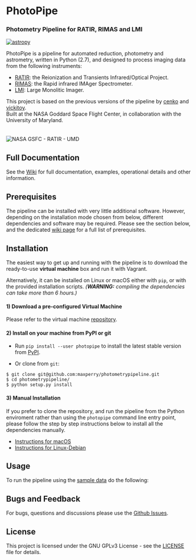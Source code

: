 
# PhotoPipe

### Photometry Pipeline for RATIR, RIMAS and LMI

[![astropy](http://img.shields.io/badge/powered%20by-AstroPy-orange.svg?style=flat)](http://www.astropy.org/)

PhotoPipe is a pipeline for automated reduction, photometry and astrometry, written in Python (2.7), and designed to process imaging data from the following instruments:

* [RATIR](http://butler.lab.asu.edu/RATIR/): the Reionization and Transients Infrared/Optical Project.
* [RIMAS](https://lowell.edu/research/research-facilities/4-3-meter-dct/rimas/): the Rapid infrared IMAger Spectrometer.
* [LMI](http://www2.lowell.edu/rsch/LMI/LMI.html): Large Monolitic Imager.  

This project is based on the previous versions of the pipeline by [cenko](https://github.com/cenko/RATIR-GSFC) and [vickitoy](https://github.com/vickitoy/photometry_pipeline).  
Built at the NASA Goddard Space Flight Center, in collaboration with the University of Maryland.
<br><br><br>
![NASA GSFC - RATIR - UMD](https://github.com/maxperry/photometrypipeline/raw/master/docs/readme-logos.jpg)


## Full Documentation

See the [Wiki](https://github.com/maxperry/photometrypipeline/wiki) for full documentation, examples, operational details and other information.


## Prerequisites

The pipeline can be installed with very little additional software. However, depending on the installation mode chosen from below, different dependencies and software may be required. Please see the section below, and the dedicated [wiki page](https://github.com/maxperry/photometrypipeline/wiki/Prerequisites) for a full list of prerequisites.


## Installation

The easiest way to get up and running with the pipeline is to download the ready-to-use **virtual machine** box and run it with Vagrant.

Alternatively, it can be installed on Linux or macOS either with `pip`, or with the provided installation scripts.
_(**WARNING:** compiling the dependencies can take more than 6 hours.)_

#### 1) Download a pre-configured Virtual Machine

Please refer to the virtual machine [repository](https://github.com/maxperry/photometrypipeline-vm).

#### 2) Install on your machine from PyPI or git

* Run `pip install --user photopipe` to install the latest stable version from [PyPI](https://pypi.python.org/pypi/photopipe). 

* Or clone from `git`:

 ```
 $ git clone git@github.com:maxperry/photometrypipeline.git
 $ cd photometrypipeline/
 $ python setup.py install
 ```

#### 3) Manual Installation
If you prefer to clone the repository, and run the pipeline from the Python enviroment rather than using the `photopipe` command line entry point, please follow the step by step instructions below to install all the dependencies manually.

* [Instructions for macOS](https://github.com/maxperry/photometrypipeline/wiki/Manual-Installation-(macOS))
* [Instructions for Linux-Debian](https://github.com/maxperry/photometrypipeline/wiki/Manual-Installation-(Linux-Debian))


## Usage

To run the pipeline using the [sample data]() do the following:


## Bugs and Feedback

For bugs, questions and discussions please use the [Github Issues](https://github.com/maxperry/photometrypipeline/issues).


## License
This project is licensed under the GNU GPLv3 License - see the [LICENSE](https://github.com/scrapy/scrapy/blob/master/LICENSE) file for details.
